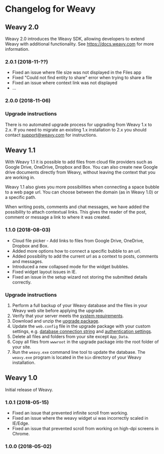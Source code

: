 # Changelog for Weavy

## Weavy 2.0

Weavy 2.0 introduces the Weavy SDK, allowing developers to extend Weavy with additional 
functionality. See https://docs.weavy.com for more information.

### 2.0.1 (2018-11-??)

* Fixed an issue where file size was not displayed in the Files app
* Fixed "Could not find entity to share" error when trying to share a file
* Fixed an issue where context link was not displayed
* ...

### 2.0.0 (2018-11-06)

### Upgrade instructions

There is no automated upgrade process for upgrading from Weavy 1.x to 2.x. If you need to migrate
an existing 1.x installation to 2.x you should contact support@weavy.com for instructions.

## Weavy 1.1

With Weavy 1.1 it is possible to add files from cloud file providers such as Google Drive, OneDrive, 
Dropbox and Box. You can also create new Google drive documents directly from Weavy, without leaving
the context that you are working in.

Weavy 1.1 also gives you more possibilities when connecting a space bubble to a web page url. You
can choose between the domain (as in Weavy 1.0) or a specific path.

When writing posts, comments and chat messages, we have added the possibility to attach contextual 
links. This gives the reader of the post, comment or message a link to where it was created.

### 1.1.0 (2018-08-03)

* Cloud file picker - Add links to files from Google Drive, OneDrive, Dropbox and Box.
* Added more options how to connect a specific bubble to an url.
* Added possibility to add the current url as a context to posts, comments and messages.
* Introduced a new collapsed mode for the widget bubbles.
* Fixed widget layout issues in IE.
* Fixed an issue in the setup wizard not storing the submitted details correctly.

### Upgrade instructions

1. Perform a full backup of your Weavy database and the files in your Weavy web site before applying the upgrade.
2. Verify that your server meets the [system requirements](http://docs.weavy.com/installation/on-prem#system-requirements).
3. Download and unzip the [upgrade package](http://files.weavy.com/releases/weavy-latest.zip).
4. Update the `web.config` file in the upgrade package with your custom settings, e.g. [database connection string](http://docs.weavy.com/developers/connection-string) and [authentication settings](http://docs.weavy.com/manual/manage/authentication-settings).
5. Delete all files and folders from your site except `App_Data`.
6. Copy all files from `wwwroot` in the upgrade package into the root folder of your site.
7. Run the `weavy.exe` command line tool to update the database. The `weavy.exe` program is located in the `bin` directory of your Weavy installation.

## Weavy 1.0

Initial release of Weavy.

### 1.0.1 (2018-05-15)

* Fixed an issue that prevented infinite scroll from working.
* Fixed an issue where the weavy widget ui was incorrectly scaled in IE/Edge.
* Fixed an issue that prevented scroll from working on high-dpi screens in Chrome.

### 1.0.0 (2018-05-02)
